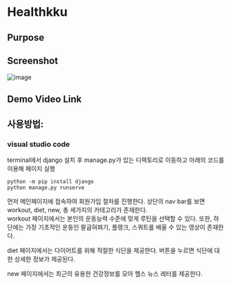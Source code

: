 # Healthkku  

## Purpose  

## Screenshot  
![image](https://user-images.githubusercontent.com/80010823/143768986-71da4e8a-80e8-49af-98ab-fa5d935079ed.png)  

## Demo Video Link  

## 사용방법:   
### visual studio code
terminal에서 django 설치 후 manage.py가 있는 디렉토리로 이동하고 아래의 코드를 이용해 페이지 실행
```
python -m pip install django
python manage.py runserve
```   

먼저 메인페이지에 접속하여 회원가입 절차를 진행한다. 상단의 nav bar를 보면 workout, diet, new, 총 세가지의 카테고리가 존재한다.   
 workout 페이지에서는 본인의 운동능력 수준에 맞게 루틴을 선택할 수 있다. 또한, 하단에는 가장 기초적인 운동인 팔굽혀펴기, 플랭크, 스쿼트를 배울 수 있는 영상이 존재한다.  
 
 diet 페이지에서는 다이어트를 위해 적절한 식단을 제공한다. 버튼을 누르면 식단에 대한 상세한 정보가 제공된다.  
 
 new 페이지에서는 최근의 유용한 건강정보를 모아 헬스 뉴스 레터를 제공한다.  

